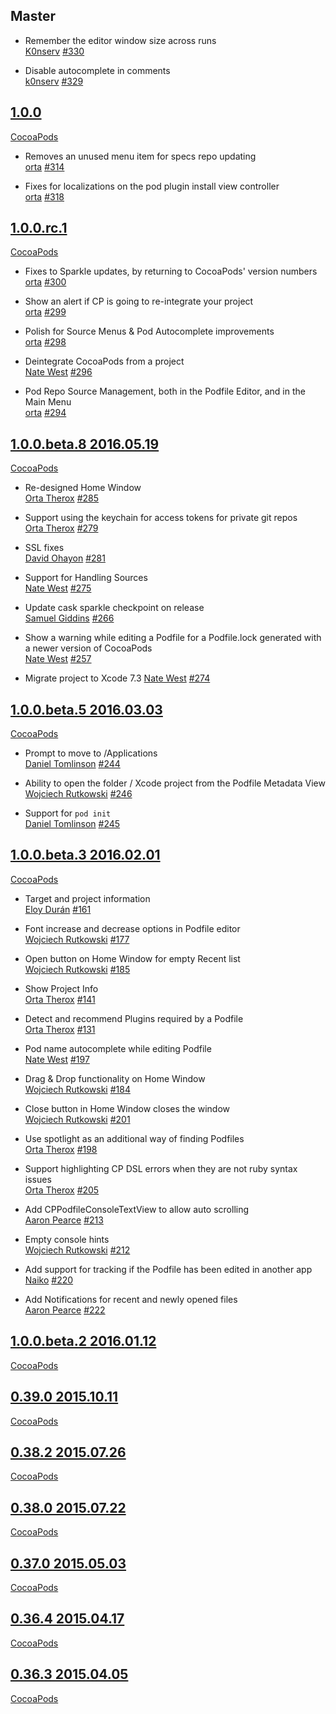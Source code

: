 ## Master

* Remember the editor window size across runs  
  [K0nserv](https://github.com/k0nserv)
  [#330](https://github.com/CocoaPods/CocoaPods-app/pull/330)

* Disable autocomplete in comments  
  [k0nserv](https://github.com/k0nserv)
  [#329](https://github.com/CocoaPods/CocoaPods-app/pull/329)

## [1.0.0](https://github.com/CocoaPods/CocoaPods-app/releases/tag/1.0.0)
   [CocoaPods](https://github.com/CocoaPods/CocoaPods/blob/master/CHANGELOG.md#100-2016-05-10)

* Removes an unused menu item for specs repo updating  
  [orta](https://github.com/orta)
  [#314](https://github.com/CocoaPods/CocoaPods-app/pull/314)

* Fixes for localizations on the pod plugin install view controller  
  [orta](https://github.com/orta)
  [#318](https://github.com/CocoaPods/CocoaPods-app/pull/318)


## [1.0.0.rc.1](https://github.com/CocoaPods/CocoaPods-app/releases/tag/1.0.0.rc.1)
   [CocoaPods](https://github.com/CocoaPods/CocoaPods/blob/master/CHANGELOG.md#100rc1-2016-04-30)

* Fixes to Sparkle updates, by returning to CocoaPods' version numbers  
  [orta](https://github.com/orta)
  [#300](https://github.com/CocoaPods/CocoaPods-app/pull/300)

* Show an alert if CP is going to re-integrate your project  
  [orta](https://github.com/orta)
  [#299](https://github.com/CocoaPods/CocoaPods-app/pull/299)

* Polish for Source Menus & Pod Autocomplete improvements  
  [orta](https://github.com/orta)
  [#298](https://github.com/CocoaPods/CocoaPods-app/pull/298)

* Deintegrate CocoaPods from a project  
  [Nate West](https://github.com/nwest)
  [#296](https://github.com/CocoaPods/CocoaPods-app/pull/296)

* Pod Repo Source Management, both in the Podfile Editor, and in the Main Menu  
  [orta](https://github.com/orta)
  [#294](https://github.com/CocoaPods/CocoaPods-app/pull/294)

## [1.0.0.beta.8 2016.05.19](https://github.com/CocoaPods/CocoaPods-app/releases/tag/1.0.0.beta.8)
   [CocoaPods](https://github.com/CocoaPods/CocoaPods/blob/master/CHANGELOG.md#100beta8-2016-04-15)

* Re-designed Home Window  
  [Orta Therox](https://github.com/orta)
  [#285](https://github.com/CocoaPods/CocoaPods-app/pull/285)

* Support using the keychain for access tokens for private git repos  
  [Orta Therox](https://github.com/orta)
  [#279](https://github.com/CocoaPods/CocoaPods-app/pull/279)

* SSL fixes  
  [David Ohayon](https://github.com/ohwutup)
  [#281](https://github.com/CocoaPods/CocoaPods-app/pull/281)

* Support for Handling Sources  
  [Nate West](https://github.com/nwest)
  [#275](https://github.com/CocoaPods/CocoaPods-app/pull/275)

* Update cask sparkle checkpoint on release  
  [Samuel Giddins](https://github.com/segiddins)
  [#266](https://github.com/CocoaPods/CocoaPods-app/pull/266)

* Show a warning while editing a Podfile for a Podfile.lock generated with a newer version of CocoaPods  
  [Nate West](https://github.com/nwest)
  [#257](https://github.com/CocoaPods/CocoaPods-app/pull/257)

* Migrate project to Xcode 7.3
  [Nate West](https://github.com/nwest)
  [#274](https://github.com/CocoaPods/CocoaPods-app/pull/274)
  
## [1.0.0.beta.5 2016.03.03](https://github.com/CocoaPods/CocoaPods-app/releases/tag/1.0.0.beta.5) 
   [CocoaPods](https://github.com/CocoaPods/CocoaPods/blob/master/CHANGELOG.md#100beta5-2016-03-08)

* Prompt to move to /Applications  
  [Daniel Tomlinson](https://github.com/DanielTomlinson)
  [#244](https://github.com/CocoaPods/CocoaPods-app/pull/244)
  
* Ability to open the folder / Xcode project from the Podfile Metadata View  
  [Wojciech Rutkowski](https://github.com/wrutkowski)
  [#246](https://github.com/CocoaPods/CocoaPods-app/pull/246)
  
* Support for `pod init`  
  [Daniel Tomlinson](https://github.com/DanielTomlinson)
  [#245](https://github.com/CocoaPods/CocoaPods-app/pull/245)

## [1.0.0.beta.3 2016.02.01](https://github.com/CocoaPods/CocoaPods-app/releases/tag/1.0.0.beta.3)
  [CocoaPods](https://github.com/CocoaPods/CocoaPods/blob/master/CHANGELOG.md#100beta3-2016-02-03)

* Target and project information  
  [Eloy Durán](https://github.com/alloy)
  [#161](https://github.com/CocoaPods/CocoaPods-app/pull/161)
  
* Font increase and decrease options in Podfile editor  
  [Wojciech Rutkowski](https://github.com/wrutkowski)
  [#177](https://github.com/CocoaPods/CocoaPods-app/pull/177)
  
* Open button on Home Window for empty Recent list  
  [Wojciech Rutkowski](https://github.com/wrutkowski)
  [#185](https://github.com/CocoaPods/CocoaPods-app/pull/185)
  
* Show Project Info  
  [Orta Therox](https://github.com/orta)
  [#141](https://github.com/CocoaPods/CocoaPods-app/pull/141)
  
* Detect and recommend Plugins required by a Podfile  
  [Orta Therox](https://github.com/orta)
  [#131](https://github.com/CocoaPods/CocoaPods-app/pull/131)
  
* Pod name autocomplete while editing Podfile  
  [Nate West](https://github.com/nwest)
  [#197](https://github.com/CocoaPods/CocoaPods-app/pull/197)
  
* Drag & Drop functionality on Home Window  
  [Wojciech Rutkowski](https://github.com/wrutkowski)
  [#184](https://github.com/CocoaPods/CocoaPods-app/pull/184)
  
* Close button in Home Window closes the window  
  [Wojciech Rutkowski](https://github.com/wrutkowski)
  [#201](https://github.com/CocoaPods/CocoaPods-app/pull/201)
  
* Use spotlight as an additional way of finding Podfiles  
  [Orta Therox](https://github.com/orta)
  [#198](https://github.com/CocoaPods/CocoaPods-app/pull/198)
  
* Support highlighting CP DSL errors when they are not ruby syntax issues  
  [Orta Therox](https://github.com/orta)
  [#205](https://github.com/CocoaPods/CocoaPods-app/pull/205)

* Add CPPodfileConsoleTextView to allow auto scrolling  
  [Aaron Pearce](https://github.com/aaronpearce)
  [#213](https://github.com/CocoaPods/CocoaPods-app/pull/213)
  
* Empty console hints  
  [Wojciech Rutkowski](https://github.com/wrutkowski)
  [#212](https://github.com/CocoaPods/CocoaPods-app/pull/212)
  
* Add support for tracking if the Podfile has been edited in another app  
  [Naiko](https://github.com/Naiko)
  [#220](https://github.com/CocoaPods/CocoaPods-app/pull/220)
  
* Add Notifications for recent and newly opened files  
  [Aaron Pearce](https://github.com/aaronpearce)
  [#222](https://github.com/CocoaPods/CocoaPods-app/pull/222)
  
## [1.0.0.beta.2 2016.01.12](https://github.com/CocoaPods/CocoaPods-app/releases/tag/1.0.0.beta.2)
  [CocoaPods](https://github.com/CocoaPods/CocoaPods/blob/master/CHANGELOG.md#100beta2-2016-01-05)

## [0.39.0 2015.10.11](https://github.com/CocoaPods/CocoaPods-app/releases/tag/0.39.0)
  [CocoaPods](https://github.com/CocoaPods/CocoaPods/blob/master/CHANGELOG.md#0390-2015-10-09)
  
## [0.38.2 2015.07.26](https://github.com/CocoaPods/CocoaPods-app/releases/tag/0.38.2)
  [CocoaPods](https://github.com/CocoaPods/CocoaPods/blob/master/CHANGELOG.md#0382-2015-07-25)
  
## [0.38.0 2015.07.22](https://github.com/CocoaPods/CocoaPods-app/releases/tag/0.38.0)
  [CocoaPods](https://github.com/CocoaPods/CocoaPods/blob/master/CHANGELOG.md#0380-2015-07-18)
  
## [0.37.0 2015.05.03](https://github.com/CocoaPods/CocoaPods-app/releases/tag/0.37.0)
  [CocoaPods](https://github.com/CocoaPods/CocoaPods/blob/master/CHANGELOG.md#0370-2015-05-03)

## [0.36.4 2015.04.17](https://github.com/CocoaPods/CocoaPods-app/releases/tag/0.36.4)
  [CocoaPods](https://github.com/CocoaPods/CocoaPods/blob/master/CHANGELOG.md#0364-2015-04-16)

## [0.36.3 2015.04.05](https://github.com/CocoaPods/CocoaPods-app/releases/tag/0.36.3)
  [CocoaPods](https://github.com/CocoaPods/CocoaPods/blob/master/CHANGELOG.md#0363-2015-03-31)
